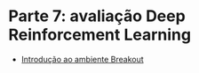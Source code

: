 # Parte 7: avaliação Deep Reinforcement Learning

* [Introdução ao ambiente Breakout](./Breakout_introduction.py)